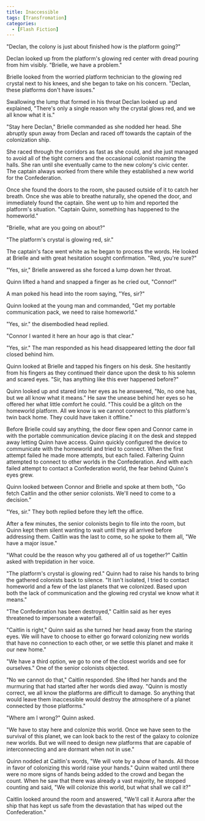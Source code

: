 ```yaml
---
title: Inaccessible
tags: [Transfromation]
categories:
  - [Flash Fiction]
---
```

"Declan, the colony is just about finished how is the platform going?"

Declan looked up from the platform's glowing red center with dread pouring from him visibly.  "Brielle, we have a problem."

Brielle looked from the worried platform technician to the glowing red crystal next to his knees, and she began to take on his concern.  "Declan, these platforms don't have issues."

Swallowing the lump that formed in his throat Declan looked up and explained, "There's only a single reason why the crystal glows red, and we all know what it is."

"Stay here Declan,"  Brielle commanded as she nodded her head.<!-- more -->  She abruptly spun away from Declan and raced off towards the captain of the colonization ship.  

She raced through the corridors as fast as she could, and she just managed to avoid all of the tight corners and the occasional colonist roaming the halls.  She ran until she eventually came to the new colony's civic center.  The captain always worked from there while they established a new world for the Confederation. 

Once she found the doors to the room, she paused outside of it to catch her breath.  Once she was able to breathe naturally, she opened the door, and immediately found the captain.  She went up to him and reported the platform's situation.  "Captain Quinn, something has happened to the homeworld."

"Brielle, what are you going on about?"

"The platform's crystal is glowing red, sir."

The captain's face went white as he began to process the words.  He looked at Brielle and with great hesitation sought confirmation.  "Red, you're sure?"

"Yes, sir,"  Brielle answered as she forced a lump down her throat.

Quinn lifted a hand and snapped a finger as he cried out, "Connor!"

A man poked his head into the room saying, "Yes, sir?"

Quinn looked at the young man and commanded, "Get my portable communication pack, we need to raise homeworld."

"Yes, sir."  the disembodied head replied.

"Connor I wanted it here an hour ago is that clear."

"Yes, sir."  The man responded as his head disappeared letting the door fall closed behind him.

Quinn looked at Brielle and tapped his fingers on his desk.  She hesitantly from his fingers as they continued their dance upon the desk to his solemn and scared eyes.  "Sir, has anything like this ever happened before?"

Quinn looked up and stared into her eyes as he answered, "No, no one has, but we all know what it means."  He saw the unease behind her eyes so he offered her what little comfort he could.  "This could be a glitch on the homeworld platform.  All we know is we cannot connect to this platform's twin back home.  They could have taken it offline."

Before Brielle could say anything, the door flew open and Connor came in with the portable communication device placing it on the desk and stepped away letting Quinn have access.  Quinn quickly configured the device to communicate with the homeworld and tried to connect.  When the first attempt failed he made more attempts, but each failed.  Faltering Quinn attempted to connect to other worlds in the Confederation.  And with each failed attempt to contact a Confederation world, the fear behind Quinn's eyes grew.

Quinn looked between Connor and Brielle and spoke at them both, "Go fetch Caitlin and the other senior colonists.  We'll need to come to a decision."

"Yes, sir."  They both replied before they left the office.

After a few minutes, the senior colonists begin to file into the room, but Quinn kept them silent wanting to wait until they all arrived before addressing them.  Caitlin was the last to come, so he spoke to them all, "We have a major issue."

"What could be the reason why you gathered all of us together?"  Caitlin asked with trepidation in her voice.

"The platform's crystal is glowing red."  Quinn had to raise his hands to bring the gathered colonists back to silence.  "It isn't isolated, I tried to contact homeworld and a few of the last planets that we colonized.  Based upon both the lack of communication and the glowing red crystal we know what it means."

"The Confederation has been destroyed,"  Caitlin said as her eyes threatened to impersonate a waterfall.

"Caitlin is right," Quinn said as she turned her head away from the staring eyes.  We will have to choose to either go forward colonizing new worlds that have no connection to each other, or we settle this planet and make it our new home."

"We have a third option, we go to one of the closest worlds and see for ourselves."  One of the senior colonists objected. 

"No we cannot do that,"  Caitlin responded.  She lifted her hands and the murmuring that had started after her words died away.  "Quinn is mostly correct, we all know the platforms are difficult to damage.  So anything that would leave them inaccessible would destroy the atmosphere of a planet connected by those platforms."

"Where am I wrong?"  Quinn asked.

"We have to stay here and colonize this world.  Once we have seen to the survival of this planet, we can look back to the rest of the galaxy to colonize new worlds.  But we will need to design new platforms that are capable of interconnecting and are dormant when not in use."

Quinn nodded at Caitlin's words, "We will vote by a show of hands.  All those in favor of colonizing this world raise your hands."  Quinn waited until there were no more signs of hands being added to the crowd and began the count.  When he saw that there was already a vast majority, he stopped counting and said, "We will colonize this world, but what shall we call it?"

Caitlin looked around the room and answered, "We'll call it Aurora after the ship that has kept us safe from the devastation that has wiped out the Confederation."